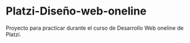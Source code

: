 # Platzi-Diseño-web-oneline
Proyecto para practicar durante el curso de Desarrollo Web oneline de Platzi.
